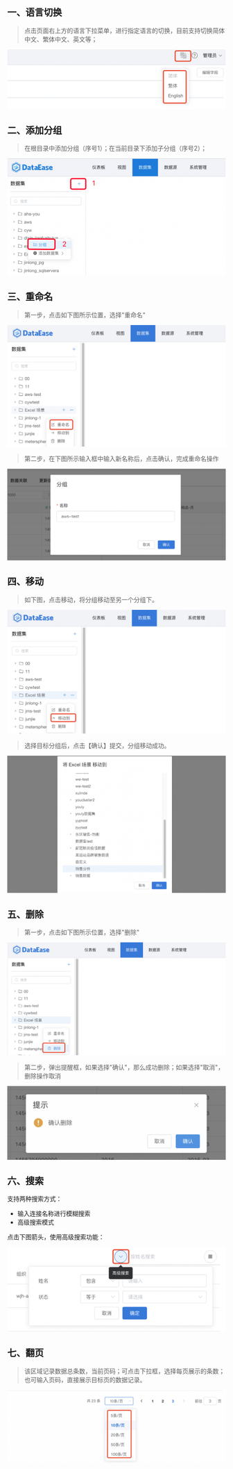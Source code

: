 ## 一、语言切换
> 点击页面右上方的语言下拉菜单，进行指定语言的切换，目前支持切换简体中文、繁体中文、英文等；

![语言切换](../img/function_general/语言切换.png)

## 二、添加分组
> 在根目录中添加分组（序号1）；在当前目录下添加子分组（序号2）；

![添加分组](../img/function_general/添加分组.png)

## 三、重命名
> 第一步，点击如下图所示位置，选择"重命名"

![重命名](../img/function_general/重命名入口.png)

> 第二步，在下图所示输入框中输入新名称后，点击确认，完成重命名操作

![重命名](../img/function_general/重命名.png)

## 四、移动
> 如下图，点击移动，将分组移动至另一个分组下。

![数据连接翻页](../img/function_general/移动到.png)

> 选择目标分组后，点击【确认】提交，分组移动成功。

![数据连接翻页](../img/function_general/移动-目标位置.png)

## 五、删除
> 第一步，点击如下图所示位置，选择"删除"

![删除](../img/function_general/删除入口.png)

> 第二步，弹出提醒框，如果选择"确认"，那么成功删除；如果选择"取消"，删除操作取消

![删除](../img/function_general/删除.png)
## 六、搜索
支持两种搜索方式：

- 输入连接名称进行模糊搜索
- 高级搜索模式

点击下图箭头，使用高级搜索功能：

![数据连接搜索](../img/function_general/搜索.png)
## 七、翻页
> 该区域记录数据总条数，当前页码；可点击下拉框，选择每页展示的条数；也可输入页码，直接展示目标页的数据记录。

![数据连接翻页](../img/function_general/翻页.png)























